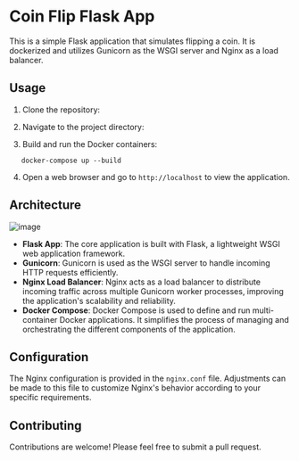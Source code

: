 # Coin Flip Flask App

This is a simple Flask application that simulates flipping a coin. It is dockerized and utilizes Gunicorn as the WSGI server and Nginx as a load balancer.

## Usage

1. Clone the repository:

2. Navigate to the project directory:

3. Build and run the Docker containers:
```
   docker-compose up --build
```
4. Open a web browser and go to `http://localhost` to view the application.

## Architecture
![image](https://github.com/Niraj-Kumar-07/flask-frontend/assets/128659799/b02d5721-4d45-41cd-88b1-858c09f5e31c)

- **Flask App**: The core application is built with Flask, a lightweight WSGI web application framework.
- **Gunicorn**: Gunicorn is used as the WSGI server to handle incoming HTTP requests efficiently.
- **Nginx Load Balancer**: Nginx acts as a load balancer to distribute incoming traffic across multiple Gunicorn worker processes, improving the application's scalability and reliability.
- **Docker Compose**: Docker Compose is used to define and run multi-container Docker applications. It simplifies the process of managing and orchestrating the different components of the application.

## Configuration

The Nginx configuration is provided in the `nginx.conf` file. Adjustments can be made to this file to customize Nginx's behavior according to your specific requirements.

## Contributing

Contributions are welcome! Please feel free to submit a pull request.
